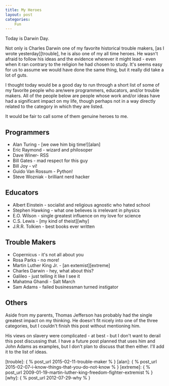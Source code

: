 ```yaml
---
title: My Heroes
layout: post
categories:
    Fun
---
```

Today is Darwin Day.

Not only is Charles Darwin one of my favorite historical trouble makers, [as I wrote yesterday][trouble], he is also one of my all time heroes. He wasn't afraid to follow his ideas and the evidence wherever it might lead - even when it ran contrary to the religion he had chosen to study. It's seems easy for us to assume we would have done the same thing, but it really did take a lot of guts.

I thought today would be a good day to run through a short list of some of my favorite people who are/were programmers, educators, and/or trouble makers. All of the people below are people whose work and/or ideas have had a significant impact on my life, though perhaps not in a way directly related to the category in which they are listed.

It would be fair to call some of them genuine heroes to me. 

## Programmers
* Alan Turing - [we owe him big time!][alan]
* Eric Raymond - wizard and philosoper
* Dave Winer- RSS
* Bill Gates - mad respect for this guy
* Bill Joy - vi!
* Guido Van Rossum - Python!
* Steve Wozniak - brilliant nerd hacker

## Educators

* Albert Einstein - socialist and religious agnostic who hated school
* Stephen Hawking - what one believes is irrelevant in physics
* E.O. Wilson - single greatest influence on my love for science
* C.S. Lewis - [my kind of theist][why]
* J.R.R. Tolkien - best books ever written

## Trouble Makers

* Copernicus - it's not all about you
* Rosa Parks - no more!
* Martin Luther King Jr. - [an extemist][extreme]
* Charles Darwin - hey, what about this?
* Galileo - just telling it like I see it
* Mahatma Ghandi - Salt March
* Sam Adams - failed businessman turned instigator

## Others

Aside from my parents, Thomas Jefferson has probably had the single greatest impact on my thinking. He doesn't fit nicely into one of the three categories, but I couldn't finish this post without mentioning him.

His views on slavery were complicated - at best - but I don't want to derail this post discussing that. I have a future post planned that uses him and John Adams as examples, but I don't plan to discuss that then either. I'll add it to the list of ideas.


[trouble]: { % post_url 2015-02-11-trouble-maker % }
[alan]: { % post_url 2015-02-07-i-know-things-that-you-do-not-know % }
[extreme]: { % post_url 2009-01-19-martin-luther-king-freedom-fighter-extremist % }
[why]: { % post_url 2012-07-29-why % }
